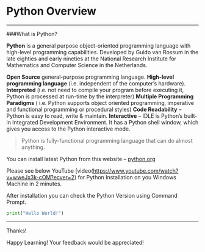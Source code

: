 Python Overview 
======
---

###What is Python?

**Python** is a general purpose object-oriented programming language with high-level programming capabilities. Developed by Guido van Rossum in the late eighties and early nineties at the National Research Institute for Mathematics and Computer Science in the Netherlands.

**Open Source** general-purpose programming language.
**High-level programming language** (i.e. independent of the computer’s hardware).
**Interpreted** (i.e. not need to compile your program before executing it, Python is processed at run-time by the interpreter)
**Multiple Programming Paradigms** ( i.e. Python supports object oriented programming, imperative and functional programming or procedural styles)
**Code Readability** – Python is easy to read, write & maintain.
**Interactive** –   IDLE is Python’s built-in Integrated Development Environment. It has a Python shell window, which gives you access to the Python interactive mode.

>Python is fully-functional programming language that can do almost anything.

You can install latest Python from this website – [python.org](https://www.python.org/)

Please see below YouTube [video\(https://www.youtube.com/watch?v=wweJx3k-cOM?ecver=2) for Python Installation on you Windows Machine in 2 minutes.

After installation you can check the Python Version using Command Prompt.

```python
print("Hello World!")
```
---

Thanks!

Happy Learning! Your feedback would be appreciated!

